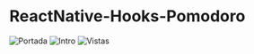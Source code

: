 # ReactNative-Hooks-Pomodoro

![Portada](!https://github.com/giramos/ReactNative-Hooks-Pomodoro/blob/master/Doc/Diapositiva11.PNG)
![Intro](!https://github.com/giramos/ReactNative-Hooks-Pomodoro/blob/master/Doc/Diapositiva12.PNG)
![Vistas](!https://github.com/giramos/ReactNative-Hooks-Pomodoro/blob/master/Doc/Diapositiva13.PNG)
